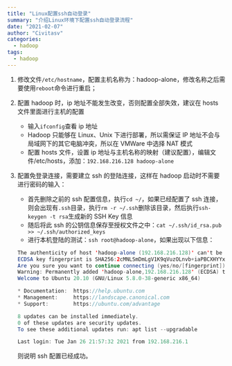 ```yaml
---
title: "Linux配置ssh自动登录"
summary: "介绍Linux环境下配置ssh自动登录流程"
date: "2021-02-07"
author: "Civitasv"
categories:
  - hadoop
tags:
  - hadoop
---
```


1. 修改文件`/etc/hostname`，配置主机名称为：hadoop-alone，修改名称之后需要使用`reboot`命令进行重启；

2. 配置 hadoop 时，ip 地址不能发生改变，否则配置全部失效，建议在 hosts 文件里面进行主机的配置

   - 输入`ifconfig`查看 ip 地址
   - Hadoop 只能够在 Linux、Unix 下进行部署，所以需保证 IP 地址不会与局域网下的其它电脑冲突，所以在 VMWare 中选择 NAT 模式
   - 配置 hosts 文件，设置 ip 地址与主机名称的映射（建议配置），编辑文件/etc/hosts，添加：`192.168.216.128 hadoop-alone`

3. 配置免登录连接，需要建立 ssh 的登陆连接，这样在 hadoop 启动时不需要进行密码的输入：

   - 首先删除之前的 ssh 配置信息，执行`cd ~/`，如果已经配置了 ssh 连接，则会出现有`.ssh`目录，执行`rm -r ~/.ssh`删除该目录，然后执行`ssh-keygen -t rsa`生成新的 SSH Key 信息
   - 随后将此 ssh 的公钥信息保存至授权文件之中：`cat ~/.ssh/id_rsa.pub >> ~/.ssh/authorized_keys`
   - 进行本机登陆的测试：`ssh root@hadoop-alone`，如果出现以下信息：

   ```java
   The authenticity of host 'hadoop-alone (192.168.216.128)' can't be established.
   ECDSA key fingerprint is SHA256:2cMNLSmDmLgV1K9qVuzOLnvb+iaPBCXHYYxmQz76IqM.
   Are you sure you want to continue connecting (yes/no/[fingerprint])? yes
   Warning: Permanently added 'hadoop-alone,192.168.216.128' (ECDSA) to the list of known hosts.
   Welcome to Ubuntu 20.10 (GNU/Linux 5.8.0-38-generic x86_64)

   * Documentation:  https://help.ubuntu.com
   * Management:     https://landscape.canonical.com
   * Support:        https://ubuntu.com/advantage

   8 updates can be installed immediately.
   0 of these updates are security updates.
   To see these additional updates run: apt list --upgradable

   Last login: Tue Jan 26 21:57:32 2021 from 192.168.216.1

   ```

   则说明 ssh 配置已经成功。

